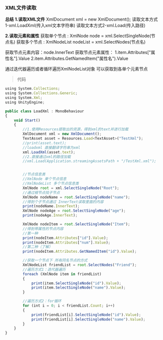 ### XML文件读取
**总结**
**1.读取XML文件**
XmlDocument xml = new XmlDocument();
读取文本方式1-xml.LoadXml(传入xml文本字符串)
读取文本方式2-xml.Load(传入路径)

**2.读取元素和属性**
获取单个节点 : XmlNode node = xml.SelectSingleNode(节点名)
获取多个节点 : XmlNodeList nodeList = xml.SelectNodes(节点名)

获取节点元素内容：node.InnerText
获取节点元素属性：
1.item.Attributes["属性名"].Value
2.item.Attributes.GetNamedItem("属性名").Value

通过迭代器遍历或者循环遍历XmlNodeList对象 可以获取到各单个元素节点

> 代码
```js
using System.Collections;
using System.Collections.Generic;
using System.Xml;
using UnityEngine;

public class LoadXml : MonoBehaviour
{
    void Start()
    {
        //1.使用Resources提取出的资源，得到xml的text并进行加载
        XmlDocument xml = new XmlDocument();
        TextAsset asset = Resources.Load<TextAsset>("TestXml");
        //print(asset.text);
        //loadxml 直接翻译字符串为xml
        xml.LoadXml(asset.text);
        //2.直接通过xml的路径加载
        //xml.Load(Application.streamingAssetsPath + "/TestXml.xml");


        //节点信息类
        //XmlNode 单个节点信息
        //XmlNodeList 多个节点信息类
        XmlNode root = xml.SelectSingleNode("Root");
        //通过根节点找子节点
        XmlNode nodeName = root.SelectSingleNode("name");
        //得到个子节点通过 InnerText读取里面的内容
        print(nodeName.InnerText);
        XmlNode nodeAge = root.SelectSingleNode("age");
        print(nodeAge.InnerText);

        XmlNode nodeItem = root.SelectSingleNode("Item");
        //得到带属性的节点内容
        //第一种
        print(nodeItem.Attributes["id"].Value);
        print(nodeItem.Attributes["num"].Value);
        //第二种（了解）
        print(nodeItem.Attributes.GetNamedItem("id").Value);

        //获取一个节点下 所有同名节点的方式
        XmlNodeList friendList = root.SelectNodes("Friend");
        //遍历方式1：迭代器遍历
        foreach (XmlNode item in friendList)
        {
            print(item.SelectSingleNode("id").Value);
            print(item.SelectSingleNode("name").Value);
        }

        //遍历方式2：for循环
        for (int i = 0; i < friendList.Count; i++)
        {
            print(friendList[i].SelectSingleNode("id").Value);
            print(friendList[i].SelectSingleNode("name").Value);
        }
    }
}

```